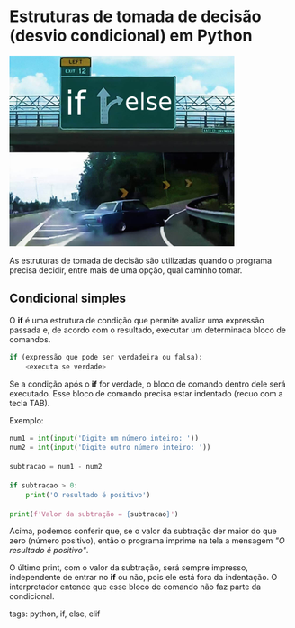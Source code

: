 # Estruturas de tomada de decisão (desvio condicional) em Python

![desvio condicional](./img/meme_carro_desvio.png)

As estruturas de tomada de decisão são utilizadas quando o programa precisa decidir, entre mais de uma opção, qual caminho tomar.

## Condicional simples

O **if** é uma estrutura de condição que permite avaliar uma expressão passada e, de acordo com o resultado, executar um determinada bloco de comandos.

```py
if (expressão que pode ser verdadeira ou falsa):
    <executa se verdade>
```

Se a condição após o **if** for verdade, o bloco de comando dentro dele será executado. Esse bloco de comando precisa estar indentado (recuo com a tecla TAB).

Exemplo:

```py
num1 = int(input('Digite um número inteiro: '))
num2 = int(input('Digite outro número inteiro: '))

subtracao = num1 - num2

if subtracao > 0:
    print('O resultado é positivo')

print(f'Valor da subtração = {subtracao}')
```

Acima, podemos conferir que, se o valor da subtração der maior do que zero (número positivo), então o programa imprime na tela a mensagem *"O resultado é positivo"*.

O último print, com o valor da subtração, será sempre impresso, independente de entrar no **if** ou não, pois ele está fora da indentação. O interpretador entende que esse bloco de comando não faz parte da condicional.

tags: python, if, else, elif
